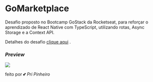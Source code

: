 # GoMarketplace

Desafio proposto no Bootcamp GoStack da Rocketseat, para reforçar o aprendizado de React Native com TypeScript, utilizando rotas, Async Storage e a Context API.

Detalhes do desafio [clique aqui](https://github.com/rocketseat-education/bootcamp-gostack-desafios/tree/master/desafio-fundamentos-react-native) .

### _Preview_

![](/src/assets/gmkt.gif)








feito por :two_hearts: _Pri Pinheiro_
